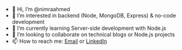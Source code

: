 - 👋 Hi, I’m @nimraahmed
- 👀 I’m interested in backend (Node, MongoDB, Express) & no-code development
- 🌱 I’m currently learning Server-side development with Node.js
- 💞️ I’m looking to collaborate on technical blogs or Node.js projects
- 📫 How to reach me: [Email](nimra1408@gmail.com) or [LinkedIn](https://www.linkedin.com/in/nimra-ahmed-315a39177/) 

<!---
nimraahmed/nimraahmed is a ✨ special ✨ repository because its `README.md` (this file) appears on your GitHub profile.
You can click the Preview link to take a look at your changes.
--->
